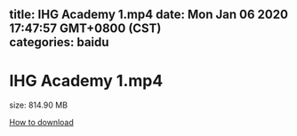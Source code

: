 
title: IHG Academy 1.mp4
date: Mon Jan 06 2020 17:47:57 GMT+0800 (CST)    
categories: baidu
---

# IHG Academy 1.mp4
size: 814.90 MB
 
 

[How to download](https://bpcam.bemobtrk.com/go/2ceec3aa-1ca2-46d6-b9ff-aaa5c184517c?jno=5217)